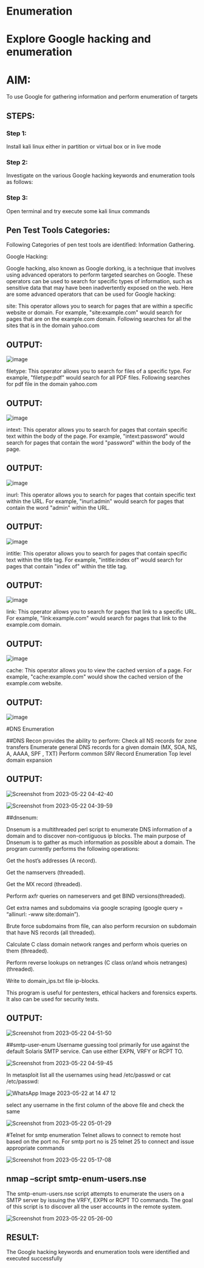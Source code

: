 # Enumeration
# Explore Google hacking and enumeration 

# AIM:

To use Google for gathering information and perform enumeration of targets

## STEPS:

### Step 1:

Install kali linux either in partition or virtual box or in live mode

### Step 2:

Investigate on the various Google hacking keywords and enumeration tools as follows:


### Step 3:
Open terminal and try execute some kali linux commands

## Pen Test Tools Categories:  

Following Categories of pen test tools are identified:
Information Gathering.

Google Hacking:

Google hacking, also known as Google dorking, is a technique that involves using advanced operators to perform targeted searches on Google. These operators can be used to search for specific types of information, such as sensitive data that may have been inadvertently exposed on the web. Here are some advanced operators that can be used for Google hacking:

site: This operator allows you to search for pages that are within a specific website or domain. For example, "site:example.com" would search for pages that are on the example.com domain.
Following searches for all the sites that is in the domain yahoo.com
## OUTPUT:
![image](https://github.com/22003264/Enumeration/assets/119389139/75019822-2a90-47e2-93cf-5c0d8ce50f3d)


filetype: This operator allows you to search for files of a specific type. For example, "filetype:pdf" would search for all PDF files.
Following searches for pdf file in the domain yahoo.com
## OUTPUT:
![image](https://github.com/22003264/Enumeration/assets/119389139/aca98252-be96-42cb-8291-95388802523f)




intext: This operator allows you to search for pages that contain specific text within the body of the page. For example, "intext:password" would search for pages that contain the word "password" within the body of the page.
## OUTPUT:
![image](https://github.com/22003264/Enumeration/assets/119389139/79c3aa8a-24c1-46dc-b2fa-5d45cf440bb5)



inurl: This operator allows you to search for pages that contain specific text within the URL. For example, "inurl:admin" would search for pages that contain the word "admin" within the URL.

## OUTPUT:
![image](https://github.com/22003264/Enumeration/assets/119389139/5df0d26a-9a8d-41b1-806b-39ee0b516fd5)

intitle: This operator allows you to search for pages that contain specific text within the title tag. For example, "intitle:index of" would search for pages that contain "index of" within the title tag.

## OUTPUT:
![image](https://github.com/22003264/Enumeration/assets/119389139/76cec9fc-3756-4e59-8ab7-62ef225e49f6)


link: This operator allows you to search for pages that link to a specific URL. For example, "link:example.com" would search for pages that link to the example.com domain.
## OUTPUT:
![image](https://github.com/22003264/Enumeration/assets/119389139/48385782-16fa-4b11-bb77-410f4b69d328)


cache: This operator allows you to view the cached version of a page. For example, "cache:example.com" would show the cached version of the example.com website.
## OUTPUT:
![image](https://github.com/22003264/Enumeration/assets/119389139/fed106bd-ef84-4eba-9f20-42f0578caf07)

 
#DNS Enumeration


##DNS Recon
provides the ability to perform:
Check all NS records for zone transfers
Enumerate general DNS records for a given domain (MX, SOA, NS, A, AAAA, SPF , TXT)
Perform common SRV Record Enumeration
Top level domain expansion
## OUTPUT:
![Screenshot from 2023-05-22 04-42-40](https://github.com/22003264/Enumeration/assets/119389139/404a97fc-30d3-4dbf-bd44-e87e8a6a7c4d)


![Screenshot from 2023-05-22 04-39-59](https://github.com/22003264/Enumeration/assets/119389139/cccb27a8-2711-492a-bda9-5fa261c0f27c)



##dnsenum:

Dnsenum is a multithreaded perl script to enumerate DNS information of a domain and to discover non-contiguous ip blocks. The main purpose of Dnsenum is to gather as much information as possible about a domain. The program currently performs the following operations:

Get the host’s addresses (A record).

Get the namservers (threaded).

Get the MX record (threaded).

Perform axfr queries on nameservers and get BIND versions(threaded).

Get extra names and subdomains via google scraping (google query = “allinurl: -www site:domain”).

Brute force subdomains from file, can also perform recursion on subdomain that have NS records (all threaded).

Calculate C class domain network ranges and perform whois queries on them (threaded).

Perform reverse lookups on netranges (C class or/and whois netranges) (threaded).

Write to domain_ips.txt file ip-blocks.

This program is useful for pentesters, ethical hackers and forensics experts. It also can be used for security tests.

## OUTPUT:
![Screenshot from 2023-05-22 04-51-50](https://github.com/22003264/Enumeration/assets/119389139/2c7f0da3-b169-4390-a802-e7da5842a787)


##smtp-user-enum
Username guessing tool primarily for use against the default Solaris SMTP service. Can use either EXPN, VRFY or RCPT TO.

![Screenshot from 2023-05-22 04-59-45](https://github.com/22003264/Enumeration/assets/119389139/36268e62-becc-4a52-971d-0db0460b9673)

In metasploit list all the usernames using head /etc/passwd or cat /etc/passwd:

![WhatsApp Image 2023-05-22 at 14 47 12](https://github.com/22003264/Enumeration/assets/119389139/2decc652-0645-4faa-a05d-aee0d3903515)

select any username in the first column of the above file and check the same

![Screenshot from 2023-05-22 05-01-29](https://github.com/22003264/Enumeration/assets/119389139/213e9b42-33e5-41d4-a2bc-ec3e7c03bd72)

#Telnet for smtp enumeration
Telnet allows to connect to remote host based on the port no. For smtp port no is 25
telnet <host address> 25 to connect
and issue appropriate commands

![Screenshot from 2023-05-22 05-17-08](https://github.com/22003264/Enumeration/assets/119389139/6c49d93b-c710-4e51-87af-d6cb5a453918)

## nmap –script smtp-enum-users.nse <hostname>

The smtp-enum-users.nse script attempts to enumerate the users on a SMTP server by issuing the VRFY, EXPN or RCPT TO commands. The goal of this script is to discover all the user accounts in the remote system.

![Screenshot from 2023-05-22 05-26-00](https://github.com/22003264/Enumeration/assets/119389139/5a15bf55-ccc2-4c84-81bc-a7975acc0265)


## RESULT:
The Google hacking keywords and enumeration tools were identified and executed successfully

